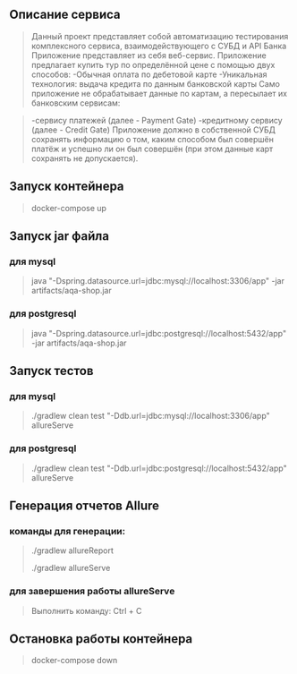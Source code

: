 ## Описание сервиса ##

>Данный проект представляет собой автоматизацию тестирования комплексного сервиса, взаимодействующего с СУБД и API Банка
> Приложение представляет из себя веб-сервис.
> Приложение предлагает купить тур по определённой цене с помощью двух способов:
>-Обычная оплата по дебетовой карте
>-Уникальная технология: выдача кредита по данным банковской карты
>Само приложение не обрабатывает данные по картам, а пересылает их банковским сервисам:

>-сервису платежей (далее - Payment Gate)
>-кредитному сервису (далее - Credit Gate)
>Приложение должно в собственной СУБД сохранять информацию о том, каким способом был совершён платёж и успешно ли он был совершён (при этом данные карт сохранять не допускается).
> 

## Запуск контейнера ##

> docker-compose up 

## Запуск jar файла ##

### для mysql ###

>java "-Dspring.datasource.url=jdbc:mysql://localhost:3306/app" -jar artifacts/aqa-shop.jar

### для postgresql ###

>java "-Dspring.datasource.url=jdbc:postgresql://localhost:5432/app" -jar artifacts/aqa-shop.jar


## Запуск тестов ##

### для mysql ###

>./gradlew clean test "-Ddb.url=jdbc:mysql://localhost:3306/app" allureServe

### для postgresql ###

>./gradlew clean test "-Ddb.url=jdbc:postgresql://localhost:5432/app" allureServe


## Генерация отчетов Allure ##

### команды для генерации: ### 

> ./gradlew allureReport
>
> ./gradlew allureServe

### для завершения работы allureServe ###

> Выполнить команду: Ctrl + С

## Остановка работы контейнера ##

> docker-compose down 